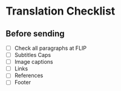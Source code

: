# Translation Checklist



## Before sending

- [ ] Check all paragraphs at FLIP
- [ ] Subtitles Caps
- [ ] Image captions
- [ ] Links
- [ ] References
- [ ] Footer 